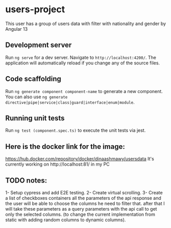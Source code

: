 # users-project
This user has a group of users data with filter with nationality and gender by Angular 13


## Development server

Run `ng serve` for a dev server. Navigate to `http://localhost:4200/`. The application will automatically reload if you change any of the source files.

## Code scaffolding

Run `ng generate component component-name` to generate a new component. You can also use `ng generate directive|pipe|service|class|guard|interface|enum|module`.

## Running unit tests

Run `ng test (component.spec.ts)` to execute the unit tests via jest.

## Here is the docker link for the image:
https://hub.docker.com/repository/docker/dinaashmawy/usersdata
It's currently working on http://localhost:81/ in my PC

## TODO notes:
1- Setup cypress and add E2E testing.
2- Create virtual scrolling.
3- Create a list of checkboxes containers all the parameters of the api response and the user will be able to choose the columns he need to filter that.
after that I will take these parameters as a query parameters with the api call to get only the selected columns. (to change the current implementation from static with adding random columns to dynamic columns).


